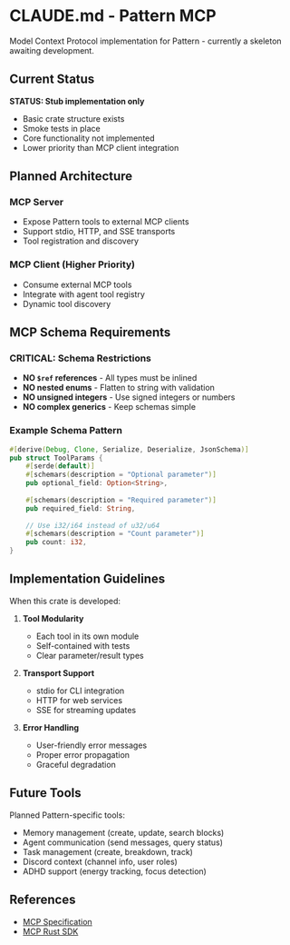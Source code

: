 # CLAUDE.md - Pattern MCP

Model Context Protocol implementation for Pattern - currently a skeleton awaiting development.

## Current Status

**STATUS: Stub implementation only**
- Basic crate structure exists
- Smoke tests in place
- Core functionality not implemented
- Lower priority than MCP client integration

## Planned Architecture

### MCP Server
- Expose Pattern tools to external MCP clients
- Support stdio, HTTP, and SSE transports
- Tool registration and discovery

### MCP Client (Higher Priority)
- Consume external MCP tools
- Integrate with agent tool registry
- Dynamic tool discovery

## MCP Schema Requirements

### CRITICAL: Schema Restrictions
- **NO `$ref` references** - All types must be inlined
- **NO nested enums** - Flatten to string with validation
- **NO unsigned integers** - Use signed integers or numbers
- **NO complex generics** - Keep schemas simple

### Example Schema Pattern
```rust
#[derive(Debug, Clone, Serialize, Deserialize, JsonSchema)]
pub struct ToolParams {
    #[serde(default)]
    #[schemars(description = "Optional parameter")]
    pub optional_field: Option<String>,
    
    #[schemars(description = "Required parameter")]
    pub required_field: String,
    
    // Use i32/i64 instead of u32/u64
    #[schemars(description = "Count parameter")]
    pub count: i32,
}
```

## Implementation Guidelines

When this crate is developed:

1. **Tool Modularity**
   - Each tool in its own module
   - Self-contained with tests
   - Clear parameter/result types

2. **Transport Support**
   - stdio for CLI integration
   - HTTP for web services
   - SSE for streaming updates

3. **Error Handling**
   - User-friendly error messages
   - Proper error propagation
   - Graceful degradation

## Future Tools

Planned Pattern-specific tools:
- Memory management (create, update, search blocks)
- Agent communication (send messages, query status)
- Task management (create, breakdown, track)
- Discord context (channel info, user roles)
- ADHD support (energy tracking, focus detection)

## References

- [MCP Specification](https://modelcontextprotocol.io/specification)
- [MCP Rust SDK](https://github.com/modelcontextprotocol/rust-sdk)